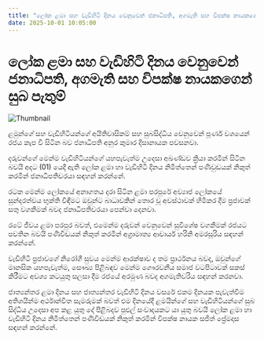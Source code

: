 ```yaml
---
title: "ලෝක ළමා සහ වැඩිහිටි දිනය වෙනුවෙන් ජනාධිපති, අගමැති සහ විපක්ෂ නායකගෙන් සුබ පැතුම්"
date: 2025-10-01 10:05:00
---
```


# ලෝක ළමා සහ වැඩිහිටි දිනය වෙනුවෙන් ජනාධිපති, අගමැති සහ විපක්ෂ නායකගෙන් සුබ පැතුම්

![Thumbnail](https://helakuru.sgp1.cdn.digitaloceanspaces.com/esana/images/lib/anura-harini-sajith-n.jpg)

ළමුන්ගේ සහ වැඩිහිටියන්ගේ අයිතිවාසිකම් සහ සුබසිද්ධිය වෙනුවෙන් පූර්ණ වශයෙන් රජය කැප වී සිටින බව ජනාධිපති අනුර කුමාර දිසානායක පවසනවා.

දරුවන්ගේ මෙන්ම වැඩිහිටියන්ගේ යහපැවැත්ම උදෙසා අඛණ්ඩව ක්‍රියා කරමින් සිටින බවයි අදට (01) යෙදී ඇති ලෝක ළමා හා වැඩිහිටි දිනය නිමිත්තෙන් පණිවුඩයක් නිකුත් කරමින් ජනාධිපතිවරයා සඳහන් කරන්නේ.

රටක මෙන්ම ලෝකයේ අනාගතය දරා සිටින ළමා පරපුරේ අව්‍යාජ ලෝකයේ සුන්දරත්වය භුක්ති විඳීමට ඔවුන්ට බාධාවකින් තොර වූ අවස්ථාවක් හිමිකර දීම ප්‍රජාවක් සතු වගකීමක් බවද ජනාධිපතිවරයා පෙන්වා දෙනවා.

රටේ ජීවය ළමා පරපුර බවත්, එමෙන්ම දරුවන් වෙනුවෙන් සුවිශේෂ වගකීමක් රජයට පවතින බවයි පණිවිඩයක් නිකුත් කරමින් අග්‍රාමාත්‍ය ආචාර්ය හරිනි අමරසූරිය සඳහන් කරන්නේ. 

වැඩිහිටි ප්‍රජාවගේ නිරෝගී සුවය මෙන්ම ආරක්ෂාව ද තම ප්‍රාර්ථනය බවද, ඔවුන්ගේ මානසික යහපැවැත්ම, සෞඛ්‍ය පිළිබඳව මෙන්ම ගෞරවනීය සමාජ වටපිටාවක් සකස් කිරීමට අවශ්‍ය කටයුතු සලසා දීම රජයේ අරමුණ බවද අගමැතිවරිය සඳහන් කරනවා.

ජාත්‍යන්තර ළමා දිනය සහ ජාත්‍යන්තර වැඩිහිටි දිනය වසරේ එකම දිනයක පැවැත්වීම අතිශයින්ම අර්ථාන්විත සැමරුමක් බවත් එම දිනයේදී ළමයින්ගේ සහ වැඩිහිටියන්ගේ සුබ සිද්ධිය උදෙසා අප කළ යුතු දේ පිළිබදව පුළුල් සංවාදයකට යා යුතු බවයි ලෝක ළමා හා වැඩිහිටි දිනය නිමිත්තෙන් පණිවිඩයක් නිකුත් කරමින් විපක්ෂ නායක සජිත් ප්‍රේමදාස සඳහන් කරන්නේ.

